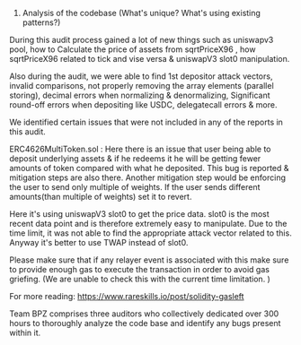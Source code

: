 1. Analysis of the codebase (What's unique? What's using existing patterns?)

During this audit process gained a lot of new things such as uniswapv3 pool, how to Calculate the price of assets from
sqrtPriceX96 , how  sqrtPriceX96 related to tick and vise versa & uniswapV3 slot0 manipulation.

Also during the audit, we were able to find 1st depositor attack vectors, invalid comparisons, not properly removing the array
elements (parallel storing), decimal errors when normalizing & denormalizing, Significant round-off errors when depositing like USDC, delegatecall errors & more. 

 We identified certain issues that were not included in any of the reports in this audit. 

ERC4626MultiToken.sol : Here there is an issue that user being able to deposit underlying assets & if he redeems it he will be
getting fewer amounts of token compared with what he deposited. This bug is reported & mitigation steps are also there. Another
mitigation step would be enforcing the user to send only multiple of weights. If the user sends different amounts(than multiple of
weights) set it to revert.

Here it's using uniswapV3 slot0 to get the price data.  slot0 is the most recent data point and is therefore extremely easy to
manipulate. Due to the time limit, it was not able to find the appropriate attack vector related to this. Anyway it's better to use
TWAP instead of slot0. 

Please make sure that if any relayer event is associated with this make sure to provide enough gas to execute the transaction in
order to avoid gas griefing. (We are unable to check this with the current time limitation. )

For more reading: https://www.rareskills.io/post/solidity-gasleft

Team BPZ comprises three auditors who collectively dedicated over 300 hours to thoroughly analyze the code base and identify any
bugs present within it.




